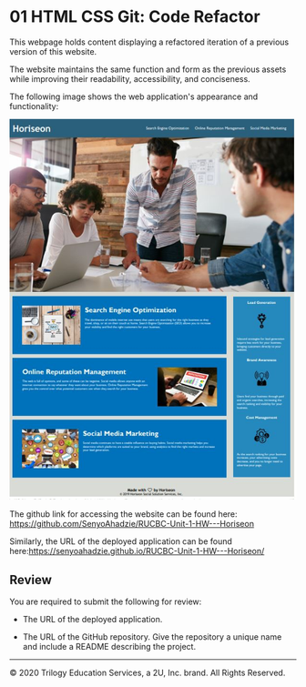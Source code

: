 # 01 HTML CSS Git: Code Refactor

This webpage holds content displaying a refactored iteration of a previous version of this website.

The website maintains the same function and form as the previous assets while improving their readability, accessibility, and conciseness.

The following image shows the web application's appearance and functionality:

![code refactor demo mine](./Assets/RUBC_Screenshot_HW1.JPG)

The github link for accessing the website can be found here: https://github.com/SenyoAhadzie/RUCBC-Unit-1-HW---Horiseon

Similarly, the URL of the deployed application can be found here:https://senyoahadzie.github.io/RUCBC-Unit-1-HW---Horiseon/
## Review

You are required to submit the following for review:

* The URL of the deployed application.

* The URL of the GitHub repository. Give the repository a unique name and include a README describing the project.

- - -
© 2020 Trilogy Education Services, a 2U, Inc. brand. All Rights Reserved.
